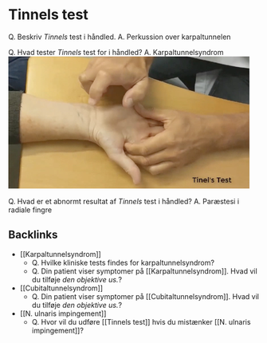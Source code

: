 # Tinnels test
Q. Beskriv *Tinnels* test i håndled.
A. Perkussion over karpaltunnelen

Q. Hvad tester *Tinnels* test for i håndled?
A. Karpaltunnelsyndrom
![](BearImages/CCDF29B8-119B-42C8-9CAF-5B69E64BC682-20983-00002511634AB9AF/B981AFF1-4E6C-4E6C-9DDF-74F961296AAD.png)

Q. Hvad er et abnormt resultat af *Tinnels* test i håndled?
A. Paræstesi i radiale fingre

## Backlinks
* [[Karpaltunnelsyndrom]]
	* Q. Hvilke kliniske tests findes for karpaltunnelsyndrom?
	* Q. Din patient viser symptomer på [[Karpaltunnelsyndrom]]. Hvad vil du tilføje *den objektive us.*? 
* [[Cubitaltunnelsyndrom]]
	* Q. Din patient viser symptomer på [[Cubitaltunnelsyndrom]]. Hvad vil du tilføje *den objektive us.*? 
* [[N. ulnaris impingement]]
	* Q. Hvor vil du udføre [[Tinnels test]] hvis du mistænker [[N. ulnaris impingement]]?

<!-- #anki/tag/med/Orto #anki/deck/Medicine -->

<!-- {BearID:E103D7B3-60C6-45E3-8857-AC3F9B1A3C24-15088-0000D9717BB28EF0} -->
